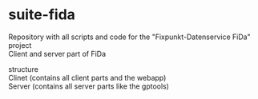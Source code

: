 # suite-fida
Repository with all scripts and code for the "Fixpunkt-Datenservice FiDa" project\
Client and server part of FiDa

structure\
Clinet (contains all client parts and the webapp)\
Server (contains all server parts like the gptools)
